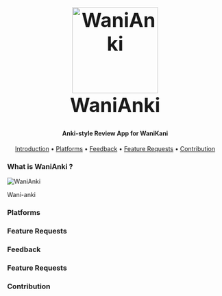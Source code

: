 <h1 align="center" style="font-size: 45px; font-weight: bolder;">
  <a
    href="https://wanianki.com"><img src="https://user-images.githubusercontent.com/2817993/81977026-18fd3500-9632-11ea-9145-07634e3544c1.png" alt="WaniAnki" width="200">
  </a>
  <div>
    WaniAnki
  </div>
</h1>

<h4 align="center">Anki-style Review App for WaniKani</h4>

<p align="center">
  <a href="#what-is-wanianki">Introduction</a> •
  <a href="#platforms">Platforms</a> •
  <a href="#contribution">Feedback</a> •
  <a href="#feature-requests">Feature Requests</a> •
  <a href="#contribution">Contribution</a>
</p>


### What is WaniAnki ?

<img src="https://user-images.githubusercontent.com/2817993/81980019-9034c800-9636-11ea-881a-b20ebe8aed1f.png" alt="WaniAnki">

Wani-anki

### Platforms


### Feature Requests

### Feedback

### Feature Requests

### Contribution
